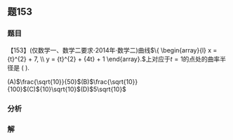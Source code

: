 ## 题153
### 题目
【153】(仅数学一、数学二要求$\cdot  {2014}$年$\cdot$数学二)曲线$\{  \begin{array}{l} x = {t}^{2} + 7, \\  y = {t}^{2} + {4t} + 1 \end{array}.$上对应于$t = 1$的点处的曲率半径是 (   ).

(A)$\frac{\sqrt{10}}{50}$(B)$\frac{\sqrt{10}}{100}$(C)${10}\sqrt{10}$(D)$5\sqrt{10}$
### 分析

### 解